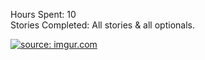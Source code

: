 Hours Spent: 10 </br>
Stories Completed: All stories & all optionals. <br/>

<a href="http://imgur.com/TRABTQa"><img src="http://i.imgur.com/TRABTQa.gif" title="source: imgur.com" /></a>
